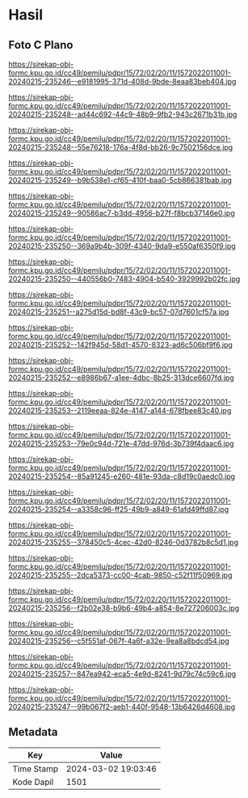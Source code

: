 # Hasil

## Foto C Plano

https://sirekap-obj-formc.kpu.go.id/cc49/pemilu/pdpr/15/72/02/20/11/1572022011001-20240215-235246--e9181995-371d-408d-9bde-8eaa83beb404.jpg

https://sirekap-obj-formc.kpu.go.id/cc49/pemilu/pdpr/15/72/02/20/11/1572022011001-20240215-235248--ad44c692-44c9-48b9-9fb2-943c2671b31b.jpg

https://sirekap-obj-formc.kpu.go.id/cc49/pemilu/pdpr/15/72/02/20/11/1572022011001-20240215-235248--55e76218-176a-4f8d-bb26-9c7502156dce.jpg

https://sirekap-obj-formc.kpu.go.id/cc49/pemilu/pdpr/15/72/02/20/11/1572022011001-20240215-235249--b9b538e1-cf65-410f-baa0-5cb866381bab.jpg

https://sirekap-obj-formc.kpu.go.id/cc49/pemilu/pdpr/15/72/02/20/11/1572022011001-20240215-235249--90586ac7-b3dd-4956-b27f-f8bcb37146e0.jpg

https://sirekap-obj-formc.kpu.go.id/cc49/pemilu/pdpr/15/72/02/20/11/1572022011001-20240215-235250--369a9b4b-309f-4340-9da9-e550af6350f9.jpg

https://sirekap-obj-formc.kpu.go.id/cc49/pemilu/pdpr/15/72/02/20/11/1572022011001-20240215-235250--440556b0-7483-4904-b540-3929992b02fc.jpg

https://sirekap-obj-formc.kpu.go.id/cc49/pemilu/pdpr/15/72/02/20/11/1572022011001-20240215-235251--a275d15d-bd8f-43c9-bc57-07d7601cf57a.jpg

https://sirekap-obj-formc.kpu.go.id/cc49/pemilu/pdpr/15/72/02/20/11/1572022011001-20240215-235252--142f945d-58d1-4570-8323-ad6c506bf9f6.jpg

https://sirekap-obj-formc.kpu.go.id/cc49/pemilu/pdpr/15/72/02/20/11/1572022011001-20240215-235252--e8986b67-a1ee-4dbc-8b25-313dce6607fd.jpg

https://sirekap-obj-formc.kpu.go.id/cc49/pemilu/pdpr/15/72/02/20/11/1572022011001-20240215-235253--2119eeaa-824e-4147-a144-678fbee83c40.jpg

https://sirekap-obj-formc.kpu.go.id/cc49/pemilu/pdpr/15/72/02/20/11/1572022011001-20240215-235253--79e0c94d-721e-47dd-976d-3b739f4daac6.jpg

https://sirekap-obj-formc.kpu.go.id/cc49/pemilu/pdpr/15/72/02/20/11/1572022011001-20240215-235254--85a91245-e260-481e-93da-c8d19c0aedc0.jpg

https://sirekap-obj-formc.kpu.go.id/cc49/pemilu/pdpr/15/72/02/20/11/1572022011001-20240215-235254--a3358c96-ff25-49b9-a849-61afd49ffd87.jpg

https://sirekap-obj-formc.kpu.go.id/cc49/pemilu/pdpr/15/72/02/20/11/1572022011001-20240215-235255--378450c5-4cec-42d0-8246-0d3782b8c5d1.jpg

https://sirekap-obj-formc.kpu.go.id/cc49/pemilu/pdpr/15/72/02/20/11/1572022011001-20240215-235255--2dca5373-cc00-4cab-9850-c52f11f50969.jpg

https://sirekap-obj-formc.kpu.go.id/cc49/pemilu/pdpr/15/72/02/20/11/1572022011001-20240215-235256--f2b02e38-b9b6-49b4-a854-8e727206003c.jpg

https://sirekap-obj-formc.kpu.go.id/cc49/pemilu/pdpr/15/72/02/20/11/1572022011001-20240215-235256--c5f551af-067f-4a6f-a32e-9ea8a8bdcd54.jpg

https://sirekap-obj-formc.kpu.go.id/cc49/pemilu/pdpr/15/72/02/20/11/1572022011001-20240215-235257--847ea942-eca5-4e9d-8241-9d79c74c59c6.jpg

https://sirekap-obj-formc.kpu.go.id/cc49/pemilu/pdpr/15/72/02/20/11/1572022011001-20240215-235247--99b067f2-aeb1-440f-9548-13b6426d4608.jpg


## Metadata

| Key        | Value               |
| ---------- | ------------------- |
| Time Stamp | 2024-03-02 19:03:46 |
| Kode Dapil | 1501                |



